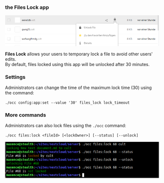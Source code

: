 ### the Files Lock app


![](screenshots/0.7.0.png)

**Files Lock** allows your users to temporary lock a file to avoid other users' edits.  
By default, files locked using this app will be unlocked after 30 minutes.




### Settings

Administrators can change the time of the maximum lock time (30) using the command:

`./occ config:app:set --value '30' files_lock lock_timeout`



### More commands

Administrators can also lock files using the `./occ` command:

`./occ files:lock <fileId> [<lockOwner>] [--status] [--unlock]`

![](screenshots/cli.png)

